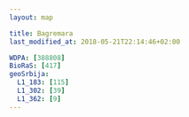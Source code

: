 ```yaml
---
layout: map

title: Bagremara
last_modified_at: 2018-05-21T22:14:46+02:00

WDPA: [388808]
BioRaS: [417]
geoSrbija:
  L1_183: [115]
  L1_302: [39]
  L1_362: [9]
---
```

